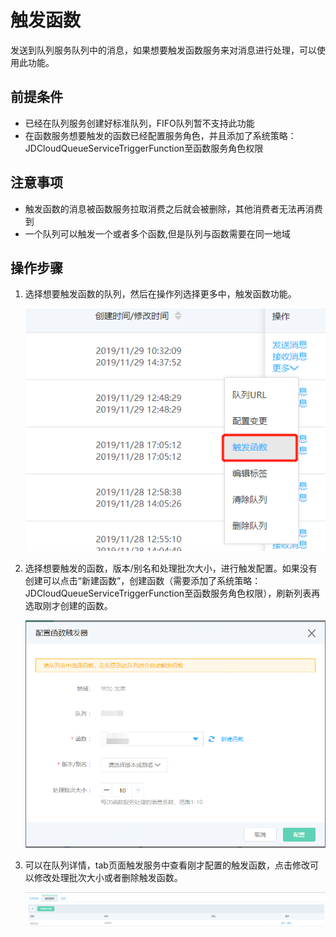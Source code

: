 # 触发函数
  发送到队列服务队列中的消息，如果想要触发函数服务来对消息进行处理，可以使用此功能。
  
## 前提条件

- 已经在队列服务创建好标准队列，FIFO队列暂不支持此功能
- 在函数服务想要触发的函数已经配置服务角色，并且添加了系统策略：JDCloudQueueServiceTriggerFunction至函数服务角色权限

## 注意事项

- 触发函数的消息被函数服务拉取消费之后就会被删除，其他消费者无法再消费到
- 一个队列可以触发一个或者多个函数,但是队列与函数需要在同一地域


## 操作步骤
1. 选择想要触发函数的队列，然后在操作列选择更多中，触发函数功能。

   ![触发函数](../../../../../image/Internet-Middleware/Queue-Service/触发函数-01.png)

2. 选择想要触发的函数，版本/别名和处理批次大小，进行触发配置。如果没有创建可以点击“新建函数”，创建函数（需要添加了系统策略：JDCloudQueueServiceTriggerFunction至函数服务角色权限），刷新列表再选取刚才创建的函数。

   ![创建触发器](../../../../../image/Internet-Middleware/Queue-Service/触发函数-02.png)

3. 可以在队列详情，tab页面触发服务中查看刚才配置的触发函数，点击修改可以修改处理批次大小或者删除触发函数。

   
   ![修改和删除](../../../../../image/Internet-Middleware/Queue-Service/触发函数-03.png)




